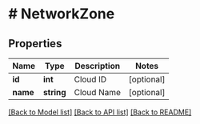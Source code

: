 # # NetworkZone

## Properties

Name | Type | Description | Notes
------------ | ------------- | ------------- | -------------
**id** | **int** | Cloud ID | [optional]
**name** | **string** | Cloud Name | [optional]

[[Back to Model list]](../../README.md#models) [[Back to API list]](../../README.md#endpoints) [[Back to README]](../../README.md)
